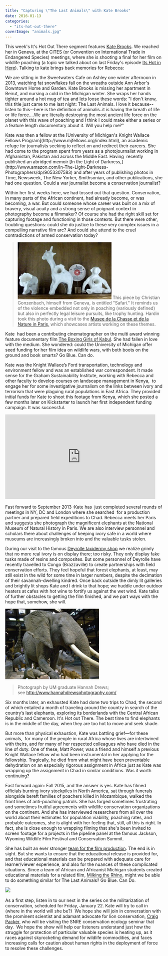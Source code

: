 ```yaml
---
title: "Capturing \"The Last Animals\" with Kate Brooks"
date: 2016-01-13
categories: 
  - "its-hot-out-there"
coverImage: "animals.jpg"
---
```


This week's It's Hot Out There segment features [Kate Brooks](http://www.katebrooks.com/). We reached her in Geneva, at the CITES (or Convention on International Trade in Endangered Species) meetings, where she is shooting a final for her film on wildlife poaching (a topic we talked about on last Friday's episode [Its Hot in Here](http://www.hotinhere.us/podcast/militarization-of-conservation-narratives-of-poaching/)). Talking to kate brings back memories for Rebecca:  [](http://www.hotinhere.us/podcast/militarization-of-conservation-narratives-of-poaching/)

We are sitting in the Sweetwaters Cafe on Ashley one winter afternoon in 2013, watching fat snowflakes fall on the wreaths outside Ann Arbor's Downtown Home and Garden. Kate Brooks is missing her apartment in Beirut, and nursing a cold in the Michigan winter. She wraps her hands tighter around a hot mug of tea and lets loose these words: "I don't know, this title just came to me last night: The Last Animals. I love it because--listen to this--here is the definition of animalis..it is having the breath of life or life force....We are literally destroying the most ancient life force on the planet with this wave of poaching and I think I could make either a series or a feature length documentary about it. Will you help me?"

<!--more-->Kate was then a fellow at the [University of Michigan's Knight Wallace Fellows Program](http://www.mjfellows.org/index.html), an academic refuge for journalists seeking to reflect on and redirect their careers. She had come to the program spent from years as a photojournalist working in Afghanistan, Pakistan and across the Middle East. Having  recently published an abridged memoir [In the Light of Darkness,](http://www.amazon.com/In-The-Light-Darkness-Photographers/dp/9053307583) and after years of publishing photos in Time, Newsweek, The New Yorker, Smithsonian, and other publications, she had one question. Could a war journalist become a conservation journalist?

Within her first weeks here, we had tossed out that question. Conservation, in many parts of the African continent, had already become, or was becoming, a war. But could someone whose career was built on a mix of bravery, visual acuity and a strong sense of poignant context in photography become a filmmaker? Of course she had the right skill set for capturing footage and functioning in those contexts. But there were other, troubling questions: could she do justice to these very complex issues in a compelling narrative film arc? And could she attend to the cruel contradictions of armed conservation today?

> [![DSCF2685](images/DSCF2685-300x182.jpg)](http://www.hotinhere.us/wp-content/uploads/2016/01/DSCF2685.jpg) This piece by Christian Gonzenbach, himself from Geneva, is entitled "Safari." It reminds us of the violence embedded not only in poaching (variously defined) but also in perfectly legal leisure pursuits, like trophy hunting. Hardin took this photo during a visit to the [Musee de la Chasse et de la Nature in Paris,](http://www.chassenature.org/) which showcases artists working on these themes.

Kate  had been a contributing cinematographer on the multi award winning feature documentary film [The Boxing Girls of Kabul](http://www.katebrooks.com/doc-film--the-boxing-girls-of-kabul/). She had fallen in love with the medium. She wondered: could the University of Michigan offer seed funding for her film idea on wildlife wars, with both boots on the ground and book smarts? Go Blue. Can do.

Kate was the Knight Wallace’s Ford transportation, technology and environment fellow and was an established war correspondent. It made sense for the Graham Sustainability Institute, working with Rebecca and other faculty to develop courses on landscape management in Kenya,  to engage her for some investigative journalism on the links between ivory and terrorism that were plaguing rural populations in East Africa. They provided initial funds for Kate to shoot this footage from Kenya, which she posted a few months later on Kickstarter to launch her first independent funding campaign. It was successful.

<iframe width="480" height="270" src="https://www.kickstarter.com/projects/1804540752/the-last-animals/widget/video.html" frameborder="0" scrolling="no"></iframe>

Fast forward to September 2013 :Kate has  just completed several rounds of meetings in NY, DC and London where she searched  for a production partner and prepared field expeditions to Chad. Rebecca meets her Paris and suggests she photograph the magnificent elephants at the National Museum of Natural History in Paris. We are also interview personnel and scholars there about challenges of keeping ivory safe in a world where museums are increasingly broken into and the valuable tusks stolen.

During our visit to the famous [Deyrolle taxidermy shop](http://www.deyrolle.com/) we realize grimly that no more real ivory is on display there; too risky. They only display fake tusks made of resins and composites. But some personnel of Deyrolle have recently travelled to Congo (Brazzaville) to create partnerships with field conservation efforts. They feel hopeful that forest elephants, at least, may still exist in the wild for some time in larger numbers, despite the decimation of their savannah-dwelling kindred. Once back outside the dimly lit galleries and brightly lit shops Kate and I drink to that hope; we huddle under outdoor heaters at cafes with hot wine to fortify us against the wet wind. Kate talks of further obstacles to getting the film finished, and we part ways with the hope that, somehow, she will.

[![100_2410](images/100_2410-300x225.jpg)](http://www.hotinhere.us/wp-content/uploads/2016/01/100_2410.jpg)

> Photograph by UM graduate Hannah Drews; see http://www.hannahdrewsphotography.com/

Six months later, an exhausted Kate had done two trips to Chad, the second of which entailed a month of traveling around the country in search of the country’s last elephants, exploring its borderlands with the Central African Republic and Cameroon. It's Hot out There. The best time to find elephants is in the middle of the day, when they are too hot to move and seek shade.

But more than physical exhaustion, Kate was battling grief—for these animals,  for many of the people in rural Africa whose lives are intertwined with theirs, and for many of her respected colleagues who have died in the line of duty. One of these, Matt Power, was a friend and himself a previous Knight Wallace fellow who had been instrumental in her applying for the fellowship. Tragically, he died from what might have been preventable dehydration on an especially rigorous assignment in Africa just as Kate was wrapping up the assignment in Chad in similar conditions. Was it worth continuing?

Fast forward again: Fall 2015, and the answer is yes. Kate has filmed officials burning ivory stockpiles in North America, sat through funerals alongside bereft families of poachers killed in Mozambique, walked the front lines of anti-poaching patrols. She has forged sometimes frustrating and sometimes fruitful agreements with wildlife conservation organizations on the continent. And she has interviewed researchers from all over the world about their estimates for population viability, poaching rates, and probable outcomes, she is alight with her feeling that, still, all this is right. In fact, she is close enough to wrapping filming that she's been invited to screen footage for a projects in the pipeline panel at the famous Jackson, Wyoming Wildlife Film Festival and Conservation Summit.

She has built an ever stronger [team for the film production](http://thelastanimals.com/team). The end is in sight. But she wants to ensure that the educational release is provided for, and that educational materials can be prepared with adequate care for learner/viewer experience, and also for the nuances of these complicated situations. Since a team of African and Africanist Michigan students created educational materials for a related film, [Milking the Rhino,](http://www.bullfrogfilms.com/guides/milkguide.pdf) might we be able to do something similar for The Last Animals? Go Blue. Can Do.

[![](images/Packer,-Craig-1a.png)](http://cbs.umn.edu/sites/cbs.umn.edu/files/public/Packer,-Craig-1a.png)

As a first step, listen in to our next in the series on the militarization of conservation, scheduled for Friday, January 22. Kate will try to call in (where in the world will she be?)  We hope she will join in conversation with the prominent scientist and adamant advocate for lion conservation, [Craig Packer,](http://www.nytimes.com/2015/12/29/science/lions-hunting-africa-craig-packer.html?_r=0) who will be visiting the SNRE conservation ecology seminar that day.  We hope the show will help our listeners understand just how the struggle for protection of particular valuable species is heating up, as it races against skyrocketing demand for wildlife commodities, and faces increasing calls for caution about human rights in the deployment of force to resolve these challenges.
